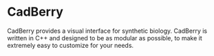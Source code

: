 # CadBerry
CadBerry provides a visual interface for synthetic biology. CadBerry is written in C++ and designed to be as modular as possible, to make it extremely easy to customize for your needs. 
